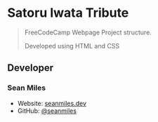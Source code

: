 # Satoru Iwata Tribute
> FreeCodeCamp Webpage Project structure.
> 
> Developed using HTML and CSS

## Developer
### Sean Miles
- Website: [seanmiles.dev](https://seanmiles.dev)
- GitHub: [@seanmiles](https://github.com/seanmiles)
